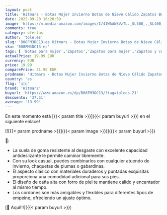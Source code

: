 ```yaml
---
layout: post
title: 'Hitmars - Botas Mujer Invierno Botas de Nieve Cálido Zapatos Botines Forradas Planas Snow Boots Antideslizante Calzado Comodos Cordones Marron Claro-2 38 EU'
date: 2022-09-20 16:20:59
image: 'https://m.media-amazon.com/images/I/41WAAWSVzTL._SL500_._SL400_.jpg'
comments: true
category: ofertas
author: 'tole.es'
slug: 'B08FM3DC13-es Hitmars - Botas Mujer Invierno Botas de Nieve Cálido...'
sku: 'B08FM3DC13-es'
tags: [ 'Botas para mujer','Zapatos','Zapatos para mujer','Zapatos y complementos','botines','hitmars','zapatos','🇪🇸', ]
actualPrice: 19.99 EUR
currency: EUR
price: 19.99
comparePrice: 31.99 EUR
prodname: 'Hitmars - Botas Mujer Invierno Botas de Nieve Cálido Zapatos Botines Forradas Planas Snow Boots Antideslizante Calzado Comodos Cordones Marron Claro-2 38 EU'
country: 'es'
flag: '🇪🇸'
brand: 'Hitmars'
buyurl: 'https://www.amazon.es/dp/B08FM3DC13/?tag=tolees-21'
descuento: '37.51'
average: '19.99'
---
```


En este momento está [{{< param title >}}]({{< param buyurl >}}) en el siguiente enlace!

[![{{< param prodname >}}]({{< param image >}})]({{< param buyurl >}})

🔎:

- La suela de goma resistente al desgaste con excelente capacidad antideslizante le permite caminar libremente.
- Con su look casual, puedes combinarlos con cualquier atuendo de invierno, chaquetas de plumas o gabardinas.
- El aspecto clásico con materiales duraderos y puntadas exquisitas proporciona una comodidad adicional para sus pies.
- El diseño de caña alta con forro de piel te mantiene cálido y encantador al mismo tiempo.
- Los cordones son más amigables y flexibles para diferentes tipos de empeine, ofreciendo un ajuste óptimo.

[🛒 Aquí!!!]({{< param buyurl >}})
